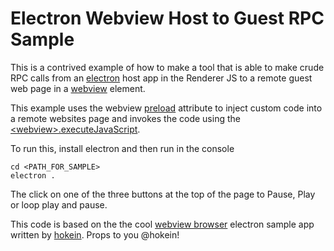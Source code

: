 # Electron Webview Host to Guest RPC Sample

 This is a contrived example of how to make a tool that is able to make crude RPC calls from an [electron](https://github.com/atom/electron) host app in the Renderer JS to a remote guest web page in a [webview](https://github.com/atom/electron/blob/master/docs/api/web-view-tag.md) element.

 This example uses the webview [preload](https://github.com/atom/electron/blob/master/docs/api/web-view-tag.md#preload) attribute to inject custom code into a remote websites page and invokes the code using the [&lt;webview&gt;.executeJavaScript](https://github.com/atom/electron/blob/master/docs/api/web-view-tag.md#webviewexecutejavascriptcode-usergesture).

 To run this, install electron and then run in the console
 ```
cd <PATH_FOR_SAMPLE>
electron .
 ```

 The click on one of the three buttons at the top of the page to Pause, Play or loop play and pause.

 This code is based on the the cool [webview browser](https://github.com/hokein/electron-sample-apps/tree/master/webview/browser) electron sample app written by [hokein](https://github.com/hokein). Props to you @hokein!
